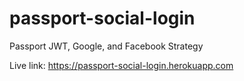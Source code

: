# passport-social-login
Passport JWT, Google, and Facebook Strategy

Live link: https://passport-social-login.herokuapp.com
